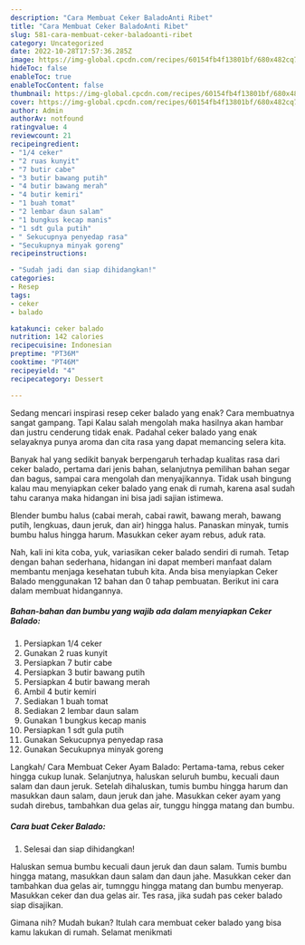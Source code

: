 ```yaml
---
description: "Cara Membuat Ceker BaladoAnti Ribet"
title: "Cara Membuat Ceker BaladoAnti Ribet"
slug: 581-cara-membuat-ceker-baladoanti-ribet
category: Uncategorized
date: 2022-10-28T17:57:36.285Z
image: https://img-global.cpcdn.com/recipes/60154fb4f13801bf/680x482cq70/ceker-balado-foto-resep-utama.jpg
hideToc: false
enableToc: true
enableTocContent: false
thumbnail: https://img-global.cpcdn.com/recipes/60154fb4f13801bf/680x482cq70/ceker-balado-foto-resep-utama.jpg
cover: https://img-global.cpcdn.com/recipes/60154fb4f13801bf/680x482cq70/ceker-balado-foto-resep-utama.jpg
author: Admin
authorAv: notfound
ratingvalue: 4
reviewcount: 21
recipeingredient:
- "1/4 ceker"
- "2 ruas kunyit"
- "7 butir cabe"
- "3 butir bawang putih"
- "4 butir bawang merah"
- "4 butir kemiri"
- "1 buah tomat"
- "2 lembar daun salam"
- "1 bungkus kecap manis"
- "1 sdt gula putih"
- " Sekucupnya penyedap rasa"
- "Secukupnya minyak goreng"
recipeinstructions:

- "Sudah jadi dan siap dihidangkan!"
categories:
- Resep
tags:
- ceker
- balado

katakunci: ceker balado 
nutrition: 142 calories
recipecuisine: Indonesian
preptime: "PT36M"
cooktime: "PT46M"
recipeyield: "4"
recipecategory: Dessert

---
```



Sedang mencari inspirasi resep ceker balado yang enak? Cara membuatnya sangat gampang. Tapi Kalau salah mengolah maka hasilnya akan hambar dan justru cenderung tidak enak. Padahal ceker balado yang enak selayaknya punya aroma dan cita rasa yang dapat memancing selera kita.


Banyak hal yang sedikit banyak berpengaruh terhadap kualitas rasa dari ceker balado, pertama dari jenis bahan, selanjutnya pemilihan bahan segar dan bagus, sampai cara mengolah dan menyajikannya. Tidak usah bingung kalau mau menyiapkan ceker balado yang enak di rumah, karena asal sudah tahu caranya maka hidangan ini bisa jadi sajian istimewa.

Blender bumbu halus (cabai merah, cabai rawit, bawang merah, bawang putih, lengkuas, daun jeruk, dan air) hingga halus. Panaskan minyak, tumis bumbu halus hingga harum. Masukkan ceker ayam rebus, aduk rata.


Nah, kali ini kita coba, yuk, variasikan ceker balado sendiri di rumah. Tetap dengan bahan sederhana, hidangan ini dapat memberi manfaat dalam membantu menjaga kesehatan tubuh kita. Anda bisa menyiapkan Ceker Balado menggunakan 12 bahan dan 0 tahap pembuatan. Berikut ini cara dalam membuat hidangannya.

<!--inarticleads1-->

##### Bahan-bahan dan bumbu yang wajib ada dalam menyiapkan Ceker Balado:

1. Persiapkan 1/4 ceker
1. Gunakan 2 ruas kunyit
1. Persiapkan 7 butir cabe
1. Persiapkan 3 butir bawang putih
1. Persiapkan 4 butir bawang merah
1. Ambil 4 butir kemiri
1. Sediakan 1 buah tomat
1. Sediakan 2 lembar daun salam
1. Gunakan 1 bungkus kecap manis
1. Persiapkan 1 sdt gula putih
1. Gunakan  Sekucupnya penyedap rasa
1. Gunakan Secukupnya minyak goreng


Langkah/ Cara Membuat Ceker Ayam Balado: Pertama-tama, rebus ceker hingga cukup lunak. Selanjutnya, haluskan seluruh bumbu, kecuali daun salam dan daun jeruk. Setelah dihaluskan, tumis bumbu hingga harum dan masukkan daun salam, daun jeruk dan jahe. Masukkan ceker ayam yang sudah direbus, tambahkan dua gelas air, tunggu hingga matang dan bumbu. 

<!--inarticleads2-->

##### Cara buat Ceker Balado:


1. Selesai dan siap dihidangkan!

Haluskan semua bumbu kecuali daun jeruk dan daun salam. Tumis bumbu hingga matang, masukkan daun salam dan daun jahe. Masukkan ceker dan tambahkan dua gelas air, tumnggu hingga matang dan bumbu menyerap. Masukkan ceker dan dua gelas air. Tes rasa, jika sudah pas ceker balado siap disajikan. 

Gimana nih? Mudah bukan? Itulah cara membuat ceker balado yang bisa kamu lakukan di rumah. Selamat menikmati
